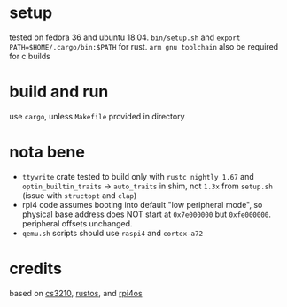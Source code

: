 # setup
tested on fedora 36 and ubuntu 18.04. `bin/setup.sh` and `export PATH=$HOME/.cargo/bin:$PATH` for rust. `arm gnu toolchain` also be required for c builds

# build and run
use `cargo`, unless `Makefile` provided in directory

# nota bene
- `ttywrite` crate tested to build only with `rustc nightly 1.67` and `optin_builtin_traits` -> `auto_traits` in shim, not `1.3x` from `setup.sh` (issue with `structopt` and `clap`) 
- rpi4 code assumes booting into default "low peripheral mode", so physical base address does NOT start at `0x7e000000` but `0xfe000000`. peripheral offsets unchanged.
- `qemu.sh` scripts should use `raspi4` and `cortex-a72`

# credits
based on [cs3210](https://github.com/sslab-gatech/cs3210-rustos-public), [rustos](https://github.com/phil-opp/blog_os), and [rpi4os](https://github.com/isometimes/rpi4-osdev)